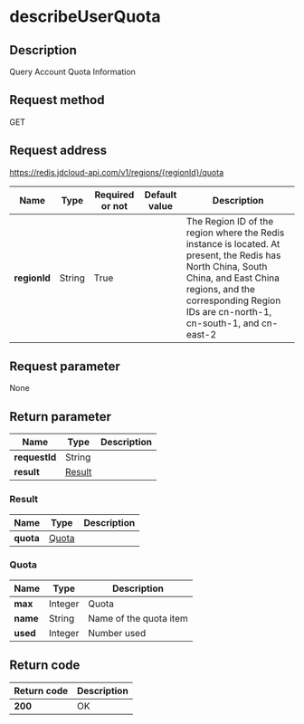 # describeUserQuota


## Description
Query Account Quota Information

## Request method
GET

## Request address
https://redis.jdcloud-api.com/v1/regions/{regionId}/quota

|Name|Type|Required or not|Default value|Description|
|---|---|---|---|---|
|**regionId**|String|True||The Region ID of the region where the Redis instance is located. At present, the Redis has North China, South China, and East China regions, and the corresponding Region IDs are cn-north-1, cn-south-1, and cn-east-2|

## Request parameter
None


## Return parameter
|Name|Type|Description|
|---|---|---|
|**requestId**|String||
|**result**|[Result](##Result)||


### <a name="Result">Result</a>
|Name|Type|Description|
|---|---|---|
|**quota**|[Quota](##Quota)||
### <a name="Quota">Quota</a>
|Name|Type|Description|
|---|---|---|
|**max**|Integer|Quota|
|**name**|String|Name of the quota item|
|**used**|Integer|Number used|

## Return code
|Return code|Description|
|---|---|
|**200**|OK|
